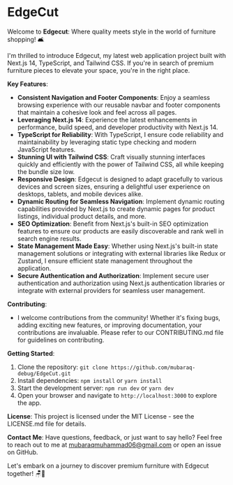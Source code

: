 # EdgeCut
Welcome to **Edgecut**: Where quality meets style in the world of furniture shopping! 🛋️

I'm thrilled to introduce Edgecut, my latest web application project built with Next.js 14, TypeScript, and Tailwind CSS. If you're in search of premium furniture pieces to elevate your space, you're in the right place.

**Key Features**:
- **Consistent Navigation and Footer Components**: Enjoy a seamless browsing experience with our reusable navbar and footer components that maintain a cohesive look and feel across all pages.
- **Leveraging Next.js 14**: Experience the latest enhancements in performance, build speed, and developer productivity with Next.js 14.
- **TypeScript for Reliability**: With TypeScript, I ensure code reliability and maintainability by leveraging static type checking and modern JavaScript features.
- **Stunning UI with Tailwind CSS**: Craft visually stunning interfaces quickly and efficiently with the power of Tailwind CSS, all while keeping the bundle size low.
- **Responsive Design**: Edgecut is designed to adapt gracefully to various devices and screen sizes, ensuring a delightful user experience on desktops, tablets, and mobile devices alike.
- **Dynamic Routing for Seamless Navigation**: Implement dynamic routing capabilities provided by Next.js to create dynamic pages for product listings, individual product details, and more.
- **SEO Optimization**: Benefit from Next.js's built-in SEO optimization features to ensure our products are easily discoverable and rank well in search engine results.
- **State Management Made Easy**: Whether using Next.js's built-in state management solutions or integrating with external libraries like Redux or Zustand, I ensure efficient state management throughout the application.
- **Secure Authentication and Authorization**: Implement secure user authentication and authorization using Next.js authentication libraries or integrate with external providers for seamless user management.

**Contributing**:
- I welcome contributions from the community! Whether it's fixing bugs, adding exciting new features, or improving documentation, your contributions are invaluable. Please refer to our CONTRIBUTING.md file for guidelines on contributing.

**Getting Started**:
1. Clone the repository: `git clone https://github.com/mubaraq-debug/EdgeCut.git`
2. Install dependencies: `npm install` or `yarn install`
3. Start the development server: `npm run dev` or `yarn dev`
4. Open your browser and navigate to `http://localhost:3000` to explore the app.

**License**:
This project is licensed under the MIT License - see the LICENSE.md file for details.

**Contact Me**:
Have questions, feedback, or just want to say hello? Feel free to reach out to me at [mubaraqmuhammad06@gmail.com](mailto:mubaraqmuhammad06@gmail.com) or open an issue on GitHub.

Let's embark on a journey to discover premium furniture with Edgecut together! 🪑🏡
